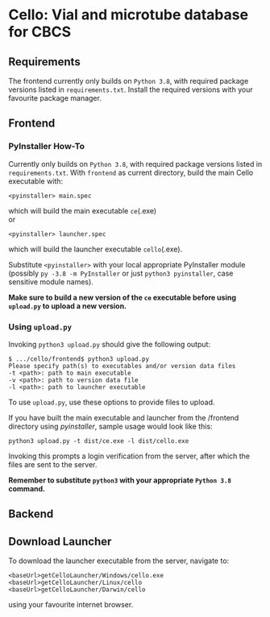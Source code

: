 # Cello: Vial and microtube database for CBCS

## Requirements
The frontend currently only builds on `Python 3.8`, with required package versions listed in `requirements.txt`. Install the required versions with your favourite package manager.

## Frontend
### PyInstaller How-To
Currently only builds on `Python 3.8`, with required package versions listed in `requirements.txt`.
With `frontend` as current directory, build the main Cello executable with:

    <pyinstaller> main.spec
which will build the main executable `ce`(.exe)
</br>or

    <pyinstaller> launcher.spec
which will build the launcher executable `cello`(.exe).

Substitute `<pyinstaller>` with your local appropriate PyInstaller module (possibly `py -3.8 -m PyInstaller` or just `python3 pyinstaller`, case sensitive module names).

<b> Make sure to build a new version of the `ce` executable before using `upload.py` to upload a new version.
</b>

### Using `upload.py`

Invoking `python3 upload.py` should give the following output:
    
    $ .../cello/frontend$ python3 upload.py
    Please specify path(s) to executables and/or version data files
    -t <path>: path to main executable
    -v <path>: path to version data file
    -l <path>: path to launcher executable

To use `upload.py`, use these options to provide files to upload.

If you have built the main executable and launcher from the /frontend directory using *pyinstaller*, sample usage would look like this:

    python3 upload.py -t dist/ce.exe -l dist/cello.exe

Invoking this prompts a login verification from the server, after which the files are sent to the server.

<b>Remember to substitute `python3` with your appropriate `Python 3.8` command.
</b>

## Backend

## Download Launcher
To download the launcher executable from the server, navigate to:

    <baseUrl>getCelloLauncher/Windows/cello.exe
    <baseUrl>getCelloLauncher/Linux/cello
    <baseUrl>getCelloLauncher/Darwin/cello

using your favourite internet browser.